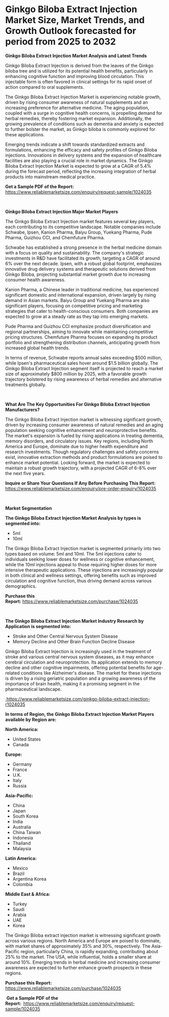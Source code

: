 <p><h1>Ginkgo Biloba Extract Injection Market Size, Market Trends, and Growth Outlook forecasted for period from 2025 to 2032</h1></p><p><strong>Ginkgo Biloba Extract Injection Market Analysis and Latest Trends</strong></p>
<p><p>Ginkgo Biloba Extract Injection is derived from the leaves of the Ginkgo biloba tree and is utilized for its potential health benefits, particularly in enhancing cognitive function and improving blood circulation. This injectable form is often favored in clinical settings for its rapid onset of action compared to oral supplements. </p><p>The Ginkgo Biloba Extract Injection Market is experiencing notable growth, driven by rising consumer awareness of natural supplements and an increasing preference for alternative medicine. The aging population, coupled with a surge in cognitive health concerns, is propelling demand for herbal remedies, thereby fostering market expansion. Additionally, the growing prevalence of conditions such as dementia and anxiety is expected to further bolster the market, as Ginkgo biloba is commonly explored for these applications. </p><p>Emerging trends indicate a shift towards standardized extracts and formulations, enhancing the efficacy and safety profiles of Ginkgo Biloba injections. Innovations in delivery systems and the expansion of healthcare facilities are also playing a crucial role in market dynamics. The Ginkgo Biloba Extract Injection Market is expected to grow at a CAGR of 5.4% during the forecast period, reflecting the increasing integration of herbal products into mainstream medical practice.</p></p>
<p><strong>Get a Sample PDF of the Report:&nbsp;</strong> <a href="https://www.reliablemarketsize.com/enquiry/request-sample/1024035?utm_campaign=2928&utm_medium=2&utm_source=Github&utm_content=ia&utm_term=17042025&utm_id=ginkgo-biloba-extract-injection">https://www.reliablemarketsize.com/enquiry/request-sample/1024035</a></p>
<p>&nbsp;</p>
<p><strong>Ginkgo Biloba Extract Injection Major Market Players</strong></p>
<p><p>The Ginkgo Biloba Extract Injection market features several key players, each contributing to its competitive landscape. Notable companies include Schwabe, Ipsen, Kanion Pharma, Baiyu Group, Yuekang Pharma, Pude Pharma, Guizhou CCI, and Chemfuture Pharma.</p><p>Schwabe has established a strong presence in the herbal medicine domain with a focus on quality and sustainability. The company's strategic investments in R&D have facilitated its growth, targeting a CAGR of around 6% over the next decade. Ipsen, with a robust global footprint, emphasizes innovative drug delivery systems and therapeutic solutions derived from Ginkgo Biloba, projecting substantial market growth due to increasing consumer health awareness.</p><p>Kanion Pharma, a Chinese leader in traditional medicine, has experienced significant domestic and international expansion, driven largely by rising demand in Asian markets. Baiyu Group and Yuekang Pharma are also significant players, focusing on competitive pricing and marketing strategies that cater to health-conscious consumers. Both companies are expected to grow at a steady rate as they tap into emerging markets.</p><p>Pude Pharma and Guizhou CCI emphasize product diversification and regional partnerships, aiming to innovate while maintaining competitive pricing structures. Chemfuture Pharma focuses on expanding its product portfolio and strengthening distribution channels, anticipating growth from increased global health trends.</p><p>In terms of revenue, Schwabe reports annual sales exceeding $500 million, while Ipsen's pharmaceutical sales hover around $1.5 billion globally. The Ginkgo Biloba Extract Injection segment itself is projected to reach a market size of approximately $800 million by 2025, with a favorable growth trajectory bolstered by rising awareness of herbal remedies and alternative treatments globally.</p></p>
<p>&nbsp;</p>
<p><strong>What Are The Key Opportunities For Ginkgo Biloba Extract Injection Manufacturers?</strong></p>
<p><p>The Ginkgo Biloba Extract Injection market is witnessing significant growth, driven by increasing consumer awareness of natural remedies and an aging population seeking cognitive enhancement and neuroprotective benefits. The market's expansion is fueled by rising applications in treating dementia, memory disorders, and circulatory issues. Key regions, including North America and Europe, dominate due to higher health expenditure and research investments. Though regulatory challenges and safety concerns exist, innovative extraction methods and product formulations are poised to enhance market potential. Looking forward, the market is expected to maintain a robust growth trajectory, with a projected CAGR of 6-8% over the next five years.</p></p>
<p><strong>Inquire or Share Your Questions If Any Before Purchasing This Report:</strong> <a href="https://www.reliablemarketsize.com/enquiry/pre-order-enquiry/1024035?utm_campaign=2928&utm_medium=2&utm_source=Github&utm_content=ia&utm_term=17042025&utm_id=ginkgo-biloba-extract-injection">https://www.reliablemarketsize.com/enquiry/pre-order-enquiry/1024035</a></p>
<p>&nbsp;</p>
<p><strong>Market Segmentation</strong></p>
<p><strong>The Ginkgo Biloba Extract Injection Market Analysis by types is segmented into:</strong></p>
<p><ul><li>5ml</li><li>10ml</li></ul></p>
<p><p>The Ginkgo Biloba Extract Injection market is segmented primarily into two types based on volume: 5ml and 10ml. The 5ml injections cater to individuals seeking lower doses for wellness or cognitive enhancement, while the 10ml injections appeal to those requiring higher doses for more intensive therapeutic applications. These injections are increasingly popular in both clinical and wellness settings, offering benefits such as improved circulation and cognitive function, thus driving demand across various demographics.</p></p>
<p><strong>Purchase this Report:&nbsp;</strong><a href="https://www.reliablemarketsize.com/purchase/1024035?utm_campaign=2928&utm_medium=2&utm_source=Github&utm_content=ia&utm_term=17042025&utm_id=ginkgo-biloba-extract-injection">https://www.reliablemarketsize.com/purchase/1024035</a></p>
<p>&nbsp;</p>
<p><strong>The Ginkgo Biloba Extract Injection Market Industry Research by Application is segmented into:</strong></p>
<p><ul><li>Stroke and Other Central Nervous System Disease</li><li>Memory Decline and Other Brain Function Decline Disease</li></ul></p>
<p><p>Ginkgo Biloba Extract Injection is increasingly used in the treatment of stroke and various central nervous system diseases, as it may enhance cerebral circulation and neuroprotection. Its application extends to memory decline and other cognitive impairments, offering potential benefits for age-related conditions like Alzheimer's disease. The market for these injections is driven by a rising geriatric population and a growing awareness of the importance of brain health, making it a promising segment in the pharmaceutical landscape.</p></p>
<p><a href="https://www.reliablemarketsize.com/ginkgo-biloba-extract-injection-r1024035?utm_campaign=2928&utm_medium=2&utm_source=Github&utm_content=ia&utm_term=17042025&utm_id=ginkgo-biloba-extract-injection">&nbsp;https://www.reliablemarketsize.com/ginkgo-biloba-extract-injection-r1024035</a></p>
<p><strong>In terms of Region, the Ginkgo Biloba Extract Injection Market Players available by Region are:</strong></p>
<p>
    <p> <strong> North America: </strong>
        <ul>
            <li>United States</li>
            <li>Canada</li>
        </ul>
        </p> 
    <p> <strong> Europe: </strong>
        <ul>
            <li>Germany</li>
            <li>France</li>
            <li>U.K.</li>
            <li>Italy</li>
            <li>Russia</li>
        </ul>
        </p> 
    <p> <strong> Asia-Pacific: </strong>
        <ul>
            <li>China</li>
            <li>Japan</li>
            <li>South Korea</li>
            <li>India</li>
            <li>Australia</li>
            <li>China Taiwan</li>
            <li>Indonesia</li>
            <li>Thailand</li>
            <li>Malaysia</li>
        </ul>
        </p> 
    <p> <strong> Latin America: </strong>
        <ul>
            <li>Mexico</li>
            <li>Brazil</li>
            <li>Argentina Korea</li>
            <li>Colombia</li>
        </ul>
        </p> 
    <p> <strong> Middle East & Africa: </strong>
        <ul>
            <li>Turkey</li>
            <li>Saudi</li>
            <li>Arabia</li>
            <li>UAE</li>
            <li>Korea</li>
        </ul>
    </p>
    </p>
<p><p>The Ginkgo Biloba extract injection market is witnessing significant growth across various regions. North America and Europe are poised to dominate, with market shares of approximately 35% and 30%, respectively. The Asia-Pacific region, particularly China, is rapidly expanding, contributing about 25% to the market. The USA, while influential, holds a smaller share at around 10%. Emerging trends in herbal medicine and increasing consumer awareness are expected to further enhance growth prospects in these regions.</p></p>
<p><strong>Purchase this Report: </strong><a href="https://www.reliablemarketsize.com/purchase/1024035?utm_campaign=2928&utm_medium=2&utm_source=Github&utm_content=ia&utm_term=17042025&utm_id=ginkgo-biloba-extract-injection">https://www.reliablemarketsize.com/purchase/1024035</a></p>
<p>&nbsp;<strong>Get a Sample PDF of the Report:&nbsp;&nbsp;</strong><a href="https://www.reliablemarketsize.com/enquiry/request-sample/1024035?utm_campaign=2928&utm_medium=2&utm_source=Github&utm_content=ia&utm_term=17042025&utm_id=ginkgo-biloba-extract-injection">https://www.reliablemarketsize.com/enquiry/request-sample/1024035</a></p>
<p><strong></strong></p>
<p><p></p><p></p><p></p></p>